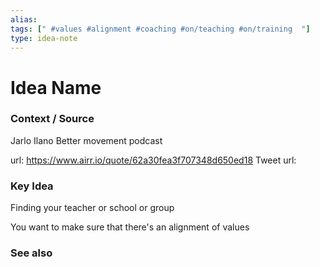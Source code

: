 ```yaml
---
alias: 
tags: [" #values #alignment #coaching #on/teaching #on/training  "]
type: idea-note
---
```

# Idea Name

### Context / Source
Jarlo Ilano
Better movement podcast

url: https://www.airr.io/quote/62a30fea3f707348d650ed18
Tweet url: 

### Key Idea

Finding your teacher
or school
or group

You want to make sure that there's an alignment of values

### See also

